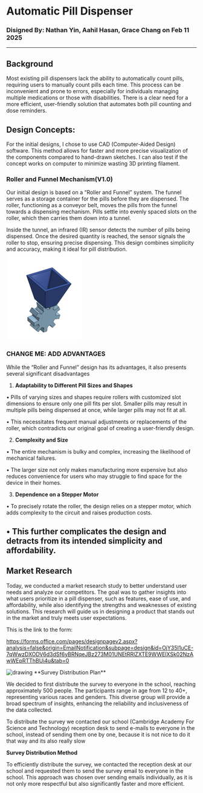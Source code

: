 # Automatic Pill Dispenser

### Disigned By: Nathan Yin, Aahil Hasan, Grace Chang on Feb 11 2025

---

## Background

Most existing pill dispensers lack the ability to automatically count pills, requiring users to manually count pills each time. This process can be inconvenient and prone to errors, especially for individuals managing multiple medications or those with disabilities. There is a clear need for a more efficient, user-friendly solution that automates both pill counting and dose reminders.

## **Design Concepts:**

For the initial designs, I chose to use CAD (Computer-Aided Design) software. This method allows for faster and more precise visualization of the components compared to hand-drawn sketches. I can also test if the concept works on computer to minimize wasting 3D printing filament.

### **Roller and Funnel Mechanism(V1.0)**

Our initial design is based on a “Roller and Funnel” system. The funnel serves as a storage container for the pills before they are dispensed. The roller, functioning as a conveyor belt, moves the pills from the funnel towards a dispensing mechanism. Pills settle into evenly spaced slots on the roller, which then carries them down into a tunnel.

Inside the tunnel, an infrared (IR) sensor detects the number of pills being dispensed. Once the desired quantity is reached, the sensor signals the roller to stop, ensuring precise dispensing. This design combines simplicity and accuracy, making it ideal for pill distribution.
<img src="https://github.com/NathanY12345/NathanY12345.github.io/blob/main/Screenshot%202025-02-11%20at%2022.52.52.png" alt="drawing" width="200"/>
### CHANGE ME: ADD ADVANTAGES


While the “Roller and Funnel” design has its advantages, it also presents several significant disadvantages

1.	**Adaptability to Different Pill Sizes and Shapes**

•	Pills of varying sizes and shapes require rollers with customized slot dimensions to ensure only one pill fits per slot. Smaller pills may result in multiple pills being dispensed at once, while larger pills may not fit at all.

•	This necessitates frequent manual adjustments or replacements of the roller, which contradicts our original goal of creating a user-friendly design.

2.	**Complexity and Size**

•	The entire mechanism is bulky and complex, increasing the likelihood of mechanical failures.

•	The larger size not only makes manufacturing more expensive but also reduces convenience for users who may struggle to find space for the device in their homes.

3.	**Dependence on a Stepper Motor**

•	To precisely rotate the roller, the design relies on a stepper motor, which adds complexity to the circuit and raises production costs.

•	This further complicates the design and detracts from its intended simplicity and affordability.
---
## Market Research

Today, we conducted a market research study to better understand user needs and analyze our competitors. The goal was to gather insights into what users prioritize in a pill dispenser, such as features, ease of use, and affordability, while also identifying the strengths and weaknesses of existing solutions. This research will guide us in designing a product that stands out in the market and truly meets user expectations.

This is the link to the form:

 https://forms.office.com/pages/designpagev2.aspx?analysis=false&origin=EmailNotification&subpage=design&id=OjY35I1uCE-7qWwzDXODV6d3dSf6yBRNqeJBz273M01UNEtRRlZXTE9WWElXSk02NzAwWEpRTThBUi4u&tab=0

<img src="[https://github.com/NathanY12345/NathanY12345.github.io/blob/main/Screenshot%202025-02-11%20at%2022.52.52.png](https://github.com/NathanY12345/NathanY12345.github.io/blob/main/Screenshotpmr%202025-02-12%20at%2010.36.52.png)" alt="drawing" width="200"/>
**Survey Distribution Plan**

We decided to first distribute the survey to everyone in the school, reaching approximately 500 people. The participants range in age from 12 to 40+, representing various races and genders. This diverse group will provide a broad spectrum of insights, enhancing the reliability and inclusiveness of the data collected.

To distribute the survey we contacted our school (Cambridge Academy For Science and Technology) reception desk to send e-mails to everyone in the school, instead of sending them one by one, because it is not nice to do it that way and its also really slow

**Survey Distribution Method**

To efficiently distribute the survey, we contacted the reception desk at our school and requested them to send the survey email to everyone in the school. This approach was chosen over sending emails individually, as it is not only more respectful but also significantly faster and more efficient.
